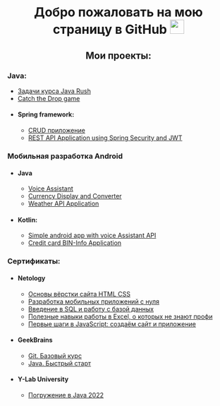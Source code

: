 <!--
### Hi there 👋
**agent7799/agent7799** is a ✨ _special_ ✨ repository because its `README.md` (this file) appears on your GitHub profile.

Here are some ideas to get you started:

- 🔭 I’m currently working on ...
- 🌱 I’m currently learning ...
- 👯 I’m looking to collaborate on ...
- 🤔 I’m looking for help with ...
- 💬 Ask me about ...
- 📫 How to reach me: 
- 😄 Pronouns: ...
- ⚡ Fun fact: ...
--- 
📫 How to reach me: https://t.me/Agent7799dm
-->


<h1 align="center">
        Добро пожаловать на мою страницу в GitHub <img src="https://github.com/blackcater/blackcater/raw/main/images/Hi.gif" height="32" alt=""
/></h1>

[//]: # (<h2 align="center">)

[//]: # (Я Дмитрий Михеев)

[//]: # (</h2>)
[//]: # (<h3 align="center">Java разработчик</h3>)

<h2 align="center">Мои проекты:</h2>

### Java:
  - [Задачи курса Java Rush](https://github.com/agent7799/JavaRushTasks)
  - [Catch the Drop game](https://github.com/agent7799/catch_the_drop_game)
  - #### Spring framework:
    - [CRUD приложение]()
    - [REST API Application using Spring Security and JWT](https://github.com/agent7799/inside_test_task)


### Мобильная разработка Android
- #### Java
  - [Voice Assistant](https://github.com/agent7799/VoiceAssistantApp)
  - [Currency Display and Converter](https://github.com/agent7799/Currency-Display-and-converter-App)
  - [Weather API Application](https://github.com/agent7799/WeatherApp)
- #### Kotlin:
  - [Simple android app with voice Assistant API](https://github.com/agent7799/andfree-project)
  - [Credit card BIN-Info Application](https://github.com/agent7799/cft_test_task_android_course_kotlin)


### Сертификаты:
- #### Netology
  - [Основы вёрстки сайта HTML CSS](https://github.com/agent7799/agent7799/blob/main/certificates/certificate%20HTML%20CSS.pdf)
  - [Разработка мобильных приложений с нуля](https://github.com/agent7799/agent7799/blob/main/certificates/certificate%20android.pdf)
  - [Введение в SQL и работу с базой данных](https://github.com/agent7799/agent7799/blob/main/certificates/certificate%20sql.pdf)
  - [Полезные навыки работы в Excel, о которых не знают профи](https://github.com/agent7799/agent7799/blob/main/certificates/Excell%20certificate%20Netology.pdf)
  - [Первые шаги в JavaScript: создаём сайт и приложение](https://github.com/agent7799/agent7799/blob/main/certificates/certificate%20js.pdf)
- #### GeekBrains
  - [ Git. Базовый курс](https://github.com/agent7799/agent7799/blob/main/certificates/certificate%20GIT%20.pdf)
  - [Java. Быстрый старт](https://github.com/agent7799/agent7799/blob/main/certificates/Certificate%20GB%20Java%20fast%20start.pdf)
- #### Y-Lab University
  - [Погружение в Java 2022](https://github.com/agent7799/agent7799/blob/main/certificates/Y_Lab%20Certificate.pdf)



